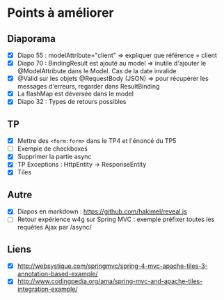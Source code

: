 # Points à améliorer

## Diaporama

 - [x] Diapo 55 : modelAttribute="client" => expliquer que référence = client
 - [x] Diapo 70 : BindingResult est ajouté au model => inutile d'ajouter le @ModelAttribute dans le Model.
    Cas de la date invalide
 - [x] @Valid sur les objets @RequestBody (JSON) => pour récupérer les messages d'erreurs, regarder dans ResultBinding
 - [x] La flashMap est déversée dans le model
 - [x] Diapo 32 : Types de retours possibles

## TP

 - [x] Mettre des `<form:form>` dans le TP4 et l'énoncé du TP5
 - [ ] Exemple de checkboxes
 - [x] Supprimer la partie async
 - [x] TP Exceptions : HttpEntity -> ResponseEntity
 - [x] Tiles

## Autre

 - [x] Diapos en markdown : https://github.com/hakimel/reveal.js
 - [ ] Retour expérience w4g sur Spring MVC : exemple préfixer toutes les requêtes Ajax par /async/

## Liens
 - [x] http://websystique.com/springmvc/spring-4-mvc-apache-tiles-3-annotation-based-example/
 - [x] http://www.codingpedia.org/ama/spring-mvc-and-apache-tiles-integration-example/